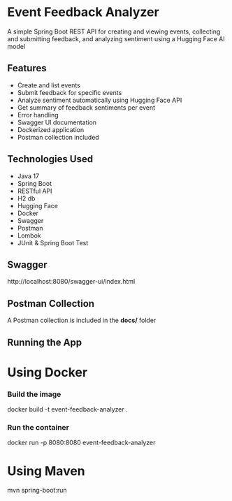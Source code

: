 # Event Feedback Analyzer

A simple Spring Boot REST API for creating and viewing events, collecting and submitting feedback, and analyzing sentiment using a Hugging Face AI model

## Features

- Create and list events
- Submit feedback for specific events
- Analyze sentiment automatically using Hugging Face API
- Get summary of feedback sentiments per event
- Error handling
- Swagger UI documentation
- Dockerized application
- Postman collection included

## Technologies Used

- Java 17
- Spring Boot
- RESTful API
- H2 db
- Hugging Face
- Docker
- Swagger
- Postman
- Lombok
- JUnit & Spring Boot Test

## Swagger
http://localhost:8080/swagger-ui/index.html

## Postman Collection
A Postman collection is included in the **docs/** folder
## Running the App

# Using Docker
### Build the image
docker build -t event-feedback-analyzer .

### Run the container
docker run -p 8080:8080 event-feedback-analyzer

# Using Maven
mvn spring-boot:run